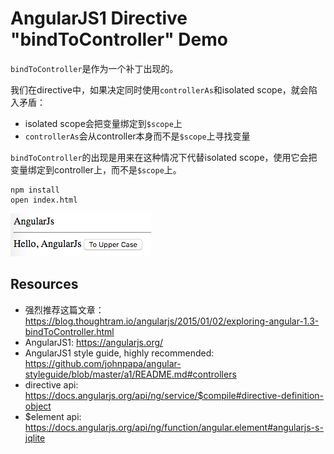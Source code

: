 AngularJS1 Directive "bindToController" Demo
===============================================

`bindToController`是作为一个补丁出现的。

我们在directive中，如果决定同时使用`controllerAs`和isolated scope，就会陷入矛盾：

- isolated scope会把变量绑定到`$scope`上
- `controllerAs`会从controller本身而不是`$scope`上寻找变量

`bindToController`的出现是用来在这种情况下代替isolated scope，使用它会把变量绑定到controller上，而不是`$scope`上。

```
npm install
open index.html
```

![demo](./images/demo.jpg)

Resources
---------

- 强烈推荐这篇文章：<https://blog.thoughtram.io/angularjs/2015/01/02/exploring-angular-1.3-bindToController.html>
- AngularJS1: <https://angularjs.org/>
- AngularJS1 style guide, highly recommended: <https://github.com/johnpapa/angular-styleguide/blob/master/a1/README.md#controllers>
- directive api: https://docs.angularjs.org/api/ng/service/$compile#directive-definition-object
- $element api: https://docs.angularjs.org/api/ng/function/angular.element#angularjs-s-jqlite